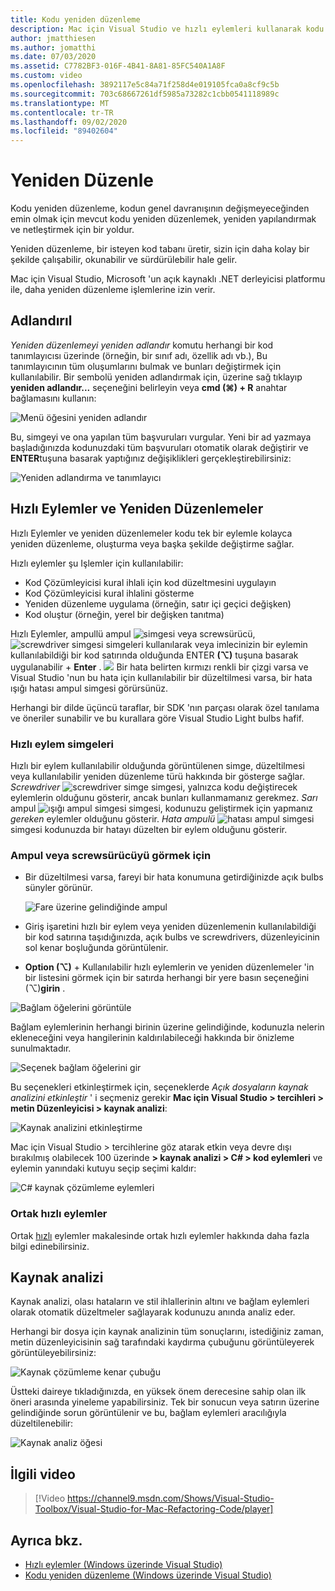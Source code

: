 ```yaml
---
title: Kodu yeniden düzenleme
description: Mac için Visual Studio ve hızlı eylemleri kullanarak kodu iyileştirme.
author: jmatthiesen
ms.author: jomatthi
ms.date: 07/03/2020
ms.assetid: C7782BF3-016F-4B41-8A81-85FC540A1A8F
ms.custom: video
ms.openlocfilehash: 3892117e5c84a71f258d4e019105fca0a8cf9c5b
ms.sourcegitcommit: 703c68667261df5985a73282c1cbb0541118989c
ms.translationtype: MT
ms.contentlocale: tr-TR
ms.lasthandoff: 09/02/2020
ms.locfileid: "89402604"
---
```

# <a name="refactoring"></a>Yeniden Düzenle

Kodu yeniden düzenleme, kodun genel davranışının değişmeyeceğinden emin olmak için mevcut kodu yeniden düzenlemek, yeniden yapılandırmak ve netleştirmek için bir yoldur.

Yeniden düzenleme, bir isteyen kod tabanı üretir, sizin için daha kolay bir şekilde çalışabilir, okunabilir ve sürdürülebilir hale gelir.

Mac için Visual Studio, Microsoft 'un açık kaynaklı .NET derleyicisi platformu ile, daha yeniden düzenleme işlemlerine izin verir.

## <a name="renaming"></a>Adlandırıl

*Yeniden düzenlemeyi yeniden adlandır* komutu herhangi bir kod tanımlayıcısı üzerinde (örneğin, bir sınıf adı, özellik adı vb.), Bu tanımlayıcının tüm oluşumlarını bulmak ve bunları değiştirmek için kullanılabilir. Bir sembolü yeniden adlandırmak için, üzerine sağ tıklayıp **yeniden adlandır...** seçeneğini belirleyin veya **cmd (⌘) + R** anahtar bağlamasını kullanın:

![Menü öğesini yeniden adlandır](media/refactoring-renaming1.png)

Bu, simgeyi ve ona yapılan tüm başvuruları vurgular. Yeni bir ad yazmaya başladığınızda kodunuzdaki tüm başvuruları otomatik olarak değiştirir ve **ENTER**tuşuna basarak yaptığınız değişiklikleri gerçekleştirebilirsiniz:

![Yeniden adlandırma ve tanımlayıcı](media/refactoring-renaming2.png)

## <a name="quick-actions-and-refactorings"></a>Hızlı Eylemler ve Yeniden Düzenlemeler

Hızlı Eylemler ve yeniden düzenlemeler kodu tek bir eylemle kolayca yeniden düzenleme, oluşturma veya başka şekilde değiştirme sağlar.

Hızlı eylemler şu Işlemler için kullanılabilir:

* Kod Çözümleyicisi kural ihlali için kod düzeltmesini uygulayın
* Kod Çözümleyicisi kural ihlalini gösterme
* Yeniden düzenleme uygulama (örneğin, satır içi geçici değişken)
* Kod oluştur (örneğin, yerel bir değişken tanıtma)

Hızlı Eylemler, ampullü ampul ![ simgesi ](media/quick-actions-light-bulb-icon.png) veya screwsürücü, ![ screwdriver simgesi ](media/quick-actions-screwdriver-icon.png) simgeleri kullanılarak veya imlecinizin bir eylemin kullanılabildiği bir kod satırında olduğunda ENTER **(⌥)** tuşuna basarak uygulanabilir + **Enter** . ![ ](media/quick-actions-error-light-bulb-icon.png) Bir hata belirten kırmızı renkli bir çizgi varsa ve Visual Studio 'nun bu hata için kullanılabilir bir düzeltilmesi varsa, bir hata ışığı hatası ampul simgesi görürsünüz.

Herhangi bir dilde üçüncü taraflar, bir SDK 'nın parçası olarak özel tanılama ve öneriler sunabilir ve bu kurallara göre Visual Studio Light bulbs hafif.

### <a name="quick-action-icons"></a>Hızlı eylem simgeleri
Hızlı bir eylem kullanılabilir olduğunda görüntülenen simge, düzeltilmesi veya kullanılabilir yeniden düzenleme türü hakkında bir gösterge sağlar. *Screwdriver* ![ screwdriver simge ](media/quick-actions-screwdriver-icon.png) simgesi, yalnızca kodu değiştirecek eylemlerin olduğunu gösterir, ancak bunları kullanmamanız gerekmez. *Sarı* ampul ![ ışığı ampul simgesi simgesi, ](media/quick-actions-light-bulb-icon.png) kodunuzu geliştirmek için yapmanız *gereken* eylemler olduğunu gösterir. *Hata ampulü* ![ hatası ampul simgesi ](media/quick-actions-error-light-bulb-icon.png) simgesi kodunuzda bir hatayı düzelten bir eylem olduğunu gösterir.

### <a name="to-see-a-light-bulb-or-screwdriver"></a>Ampul veya screwsürücüyü görmek için

- Bir düzeltilmesi varsa, fareyi bir hata konumuna getirdiğinizde açık bulbs sünyler görünür.

   ![Fare üzerine gelindiğinde ampul](media/refactoring-lightbulb-hover.png)

- Giriş işaretini hızlı bir eylem veya yeniden düzenlemenin kullanılabildiği bir kod satırına taşıdığınızda, açık bulbs ve screwdrivers, düzenleyicinin sol kenar boşluğunda görüntülenir.

- **Option (⌥)** + Kullanılabilir hızlı eylemlerin ve yeniden düzenlemeler 'in bir listesini görmek için bir satırda herhangi bir yere basın seçeneğini (⌥)**girin** .

![Bağlam öğelerini görüntüle](media/refactoring-context-action.png)

Bağlam eylemlerinin herhangi birinin üzerine gelindiğinde, kodunuzla nelerin ekleneceğini veya hangilerinin kaldırılabileceği hakkında bir önizleme sunulmaktadır.

![Seçenek bağlam öğelerini gir](media/refactoring-image2a.png)

Bu seçenekleri etkinleştirmek için, seçeneklerde *Açık dosyaların kaynak analizini etkinleştir* ' i seçmeniz gerekir **Mac için Visual Studio > tercihleri > metin Düzenleyicisi > kaynak analizi**:

![Kaynak analizini etkinleştirme](media/refactoring-options.png)

Mac için Visual Studio > tercihlerine göz atarak etkin veya devre dışı bırakılmış olabilecek 100 üzerinde **> kaynak analizi > C# > kod eylemleri** ve eylemin yanındaki kutuyu seçip seçimi kaldır:

![C# kaynak çözümleme eylemleri](media/refactoring-image3a.png)

### <a name="common-quick-actions"></a>Ortak hızlı eylemler

Ortak [hızlı](/visualstudio/ide/common-quick-actions) eylemler makalesinde ortak hızlı eylemler hakkında daha fazla bilgi edinebilirsiniz.

## <a name="source-analysis"></a>Kaynak analizi

Kaynak analizi, olası hataların ve stil ihlallerinin altını ve bağlam eylemleri olarak otomatik düzeltmeler sağlayarak kodunuzu anında analiz eder.

Herhangi bir dosya için kaynak analizinin tüm sonuçlarını, istediğiniz zaman, metin düzenleyicisinin sağ tarafındaki kaydırma çubuğunu görüntüleyerek görüntüleyebilirsiniz:

![Kaynak çözümleme kenar çubuğu](media/refactoring-image4a.png)

Üstteki daireye tıkladığınızda, en yüksek önem derecesine sahip olan ilk öneri arasında yineleme yapabilirsiniz. Tek bir sonucun veya satırın üzerine gelindiğinde sorun görüntülenir ve bu, bağlam eylemleri aracılığıyla düzeltilenebilir:

![Kaynak analiz öğesi](media/refactoring-image5.png)

## <a name="related-video"></a>İlgili video

> [!Video https://channel9.msdn.com/Shows/Visual-Studio-Toolbox/Visual-Studio-for-Mac-Refactoring-Code/player]

## <a name="see-also"></a>Ayrıca bkz.

- [Hızlı eylemler (Windows üzerinde Visual Studio)](/visualstudio/ide/quick-actions)
- [Kodu yeniden düzenleme (Windows üzerinde Visual Studio)](/visualstudio/ide/refactoring-in-visual-studio)
